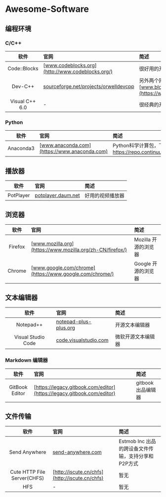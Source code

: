 # Awesome-Software

## 编程环境

### C/C++

软件|官网|简述
:-:|:-|:-
Code::Blocks | [www.codeblocks.org](http://www.codeblocks.org/) | 很好用的开源C/C++开发工具
Dev-C++ | [sourceforge.net/projects/orwelldevcpp](https://sourceforge.net/projects/orwelldevcpp/) | 另外两个网站[orwelldevcpp.blogspot.com](http://orwelldevcpp.blogspot.com/)及 <br>[www.bloodshed.net/dev/devcpp.html](https://www.bloodshed.net/dev/devcpp.html)
Visual C++ 6.0 | - | 很经典的开发工具

### Python

软件|官网|简述
:-:|:-|:-
Anaconda3 | [www.anaconda.com](https://www.anaconda.com) | Python科学计算包，下载地址 <https://repo.continuum.io/archive/>

## 播放器

软件|官网|简述
:-:|:-|:-
PotPlayer | [potplayer.daum.net](http://potplayer.daum.net) | 好用的视频播放器

## 浏览器

软件|官网|简述
:-:|:-|:-
Firefox | [www.mozilla.org](https://www.mozilla.org/zh-CN/firefox/) |Mozilla 开源的浏览器
Chrome  | [www.google.com/chrome](https://www.google.com/chrome/) |Google 开源的浏览器

## 文本编辑器

软件|官网|简述
:-:|:-|:-
Notepad++ | [notepad-plus-plus.org](https://notepad-plus-plus.org/) |开源文本编辑器
Visual Studio Code | [code.visualstudio.com](https://code.visualstudio.com/) |微软开源文本编辑器

### Markdown 编辑器

软件|官网|简述
:-:|:-|:-
GitBook Editor | [https://legacy.gitbook.com/editor](https://legacy.gitbook.com/editor) | gitbook出品编辑器

## 文件传输

软件|官网|简述
:-:|:-|:-
Send Anywhere | [send-anywhere.com](https://send-anywhere.com/) |Estmob Inc 出品的跨设备文件传输，支持分享和P2P方式
Cute HTTP File Server(CHFS) | [http://iscute.cn/chfs](http://iscute.cn/chfs) | 暂无
HFS | - | 暂无
